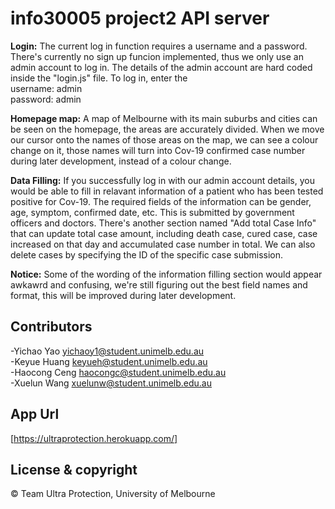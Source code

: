 # info30005 project2 API server

**Login:**
The current log in function requires a username and a password. There's currently no sign up funcion implemented, thus we only use an admin account to log in. The details of the admin account are hard coded inside the "login.js" file. To log in, enter the <br /> username: admin <br />
password: admin

**Homepage map:**
A map of Melbourne with its main suburbs and cities can be seen on the homepage, the areas are accurately divided. When we move our cursor onto the names of those areas on the map, we can see a colour change on it, those names will turn into Cov-19 confirmed case number during later development, instead of a colour change.

**Data Filling:**
If you successfully log in with our admin account details, you would be able to fill in relavant information of a patient who has been tested positive for Cov-19. The required fields of the information can be gender, age, symptom, confirmed date, etc. This is submitted by government officers and doctors. There's another section named "Add total Case Info" that can update total case amount, including death case, cured case, case increased on that day and accumulated case number in total. We can also delete cases by specifying the ID of the specific case submission.

**Notice:**
Some of the wording of the information filling section would appear awkawrd and confusing, we're still figuring out the best field names and format, this will be improved during later development. 

## Contributors

-Yichao Yao <yichaoy1@student.unimelb.edu.au> <br />
-Keyue Huang <keyueh@student.unimelb.edu.au> <br />
-Haocong Ceng <haocongc@student.unimelb.edu.au> <br />
-Xuelun Wang <xuelunw@student.unimelb.edu.au> <br />

## App Url
[https://ultraprotection.herokuapp.com/]

## License & copyright
© Team Ultra Protection, University of Melbourne





